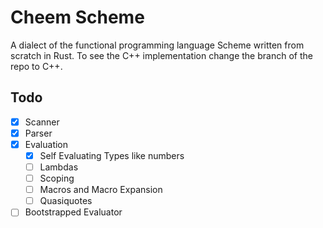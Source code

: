 # Cheem Scheme
A dialect of the functional programming language Scheme written from scratch in Rust. To see the C++ implementation change the branch of the repo to C++.
## Todo
- [x] Scanner
- [x] Parser
- [x] Evaluation
  - [x] Self Evaluating Types like numbers
  - [ ] Lambdas
  - [ ] Scoping
  - [ ] Macros and Macro Expansion
  - [ ] Quasiquotes
- [ ] Bootstrapped Evaluator
